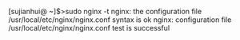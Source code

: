 [sujianhui@ ~]$>sudo nginx -t
nginx: the configuration file /usr/local/etc/nginx/nginx.conf syntax is ok
nginx: configuration file /usr/local/etc/nginx/nginx.conf test is successful
